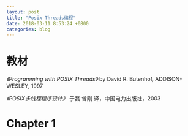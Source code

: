 ```yaml
---
layout: post
title: "Posix Threads编程"
date: 2018-03-11 8:53:24 +0800
categories: blog
---
```

# 教材
*《Programming with POSIX Threads》* by David R. Butenhof, ADDISON-WESLEY, 1997

*《POSIX多线程程序设计》* 于磊 曾刚 译，中国电力出版社，2003

# Chapter 1
